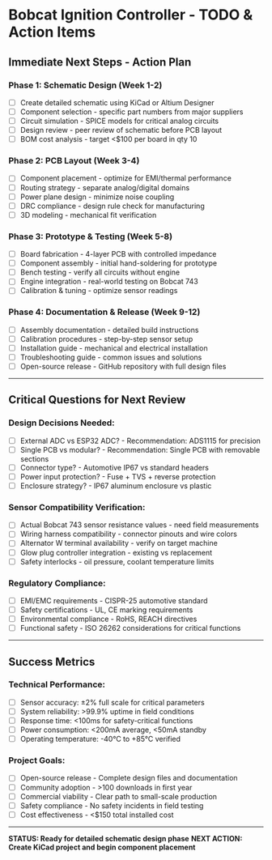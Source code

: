 # Bobcat Ignition Controller - TODO & Action Items

## **Immediate Next Steps - Action Plan**

### **Phase 1: Schematic Design (Week 1-2)**
- [ ] Create detailed schematic using KiCad or Altium Designer
- [ ] Component selection - specific part numbers from major suppliers
- [ ] Circuit simulation - SPICE models for critical analog circuits
- [ ] Design review - peer review of schematic before PCB layout
- [ ] BOM cost analysis - target <$100 per board in qty 10

### **Phase 2: PCB Layout (Week 3-4)**
- [ ] Component placement - optimize for EMI/thermal performance
- [ ] Routing strategy - separate analog/digital domains
- [ ] Power plane design - minimize noise coupling
- [ ] DRC compliance - design rule check for manufacturing
- [ ] 3D modeling - mechanical fit verification

### **Phase 3: Prototype & Testing (Week 5-8)**
- [ ] Board fabrication - 4-layer PCB with controlled impedance
- [ ] Component assembly - initial hand-soldering for prototype
- [ ] Bench testing - verify all circuits without engine
- [ ] Engine integration - real-world testing on Bobcat 743
- [ ] Calibration & tuning - optimize sensor readings

### **Phase 4: Documentation & Release (Week 9-12)**
- [ ] Assembly documentation - detailed build instructions
- [ ] Calibration procedures - step-by-step sensor setup
- [ ] Installation guide - mechanical and electrical installation
- [ ] Troubleshooting guide - common issues and solutions
- [ ] Open-source release - GitHub repository with full design files

---

## **Critical Questions for Next Review**

### **Design Decisions Needed:**
- [ ] External ADC vs ESP32 ADC? - Recommendation: ADS1115 for precision
- [ ] Single PCB vs modular? - Recommendation: Single PCB with removable sections
- [ ] Connector type? - Automotive IP67 vs standard headers
- [ ] Power input protection? - Fuse + TVS + reverse protection
- [ ] Enclosure strategy? - IP67 aluminum enclosure vs plastic

### **Sensor Compatibility Verification:**
- [ ] Actual Bobcat 743 sensor resistance values - need field measurements
- [ ] Wiring harness compatibility - connector pinouts and wire colors
- [ ] Alternator W terminal availability - verify on target machine
- [ ] Glow plug controller integration - existing vs replacement
- [ ] Safety interlocks - oil pressure, coolant temperature limits

### **Regulatory Compliance:**
- [ ] EMI/EMC requirements - CISPR-25 automotive standard
- [ ] Safety certifications - UL, CE marking requirements
- [ ] Environmental compliance - RoHS, REACH directives
- [ ] Functional safety - ISO 26262 considerations for critical functions

---

## **Success Metrics**

### **Technical Performance:**
- [ ] Sensor accuracy: ±2% full scale for critical parameters
- [ ] System reliability: >99.9% uptime in field conditions
- [ ] Response time: <100ms for safety-critical functions
- [ ] Power consumption: <200mA average, <50mA standby
- [ ] Operating temperature: -40°C to +85°C verified

### **Project Goals:**
- [ ] Open-source release - Complete design files and documentation
- [ ] Community adoption - >100 downloads in first year
- [ ] Commercial viability - Clear path to small-scale production
- [ ] Safety compliance - No safety incidents in field testing
- [ ] Cost effectiveness - <$150 total installed cost

---

**STATUS: Ready for detailed schematic design phase**
**NEXT ACTION: Create KiCad project and begin component placement**
